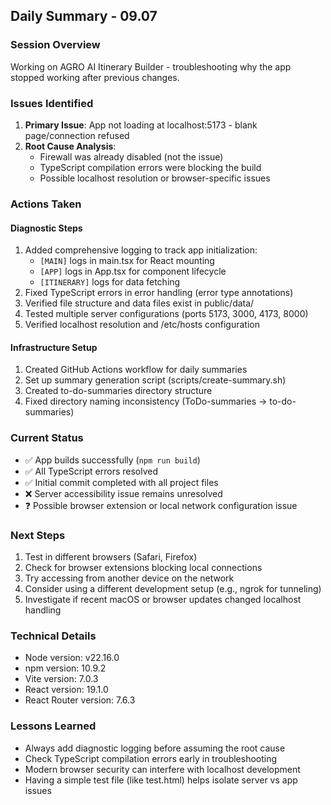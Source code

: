 ## Daily Summary - 09.07

### Session Overview
Working on AGRO AI Itinerary Builder - troubleshooting why the app stopped working after previous changes.

### Issues Identified
1. **Primary Issue**: App not loading at localhost:5173 - blank page/connection refused
2. **Root Cause Analysis**: 
   - Firewall was already disabled (not the issue)
   - TypeScript compilation errors were blocking the build
   - Possible localhost resolution or browser-specific issues

### Actions Taken

#### Diagnostic Steps
1. Added comprehensive logging to track app initialization:
   - `[MAIN]` logs in main.tsx for React mounting
   - `[APP]` logs in App.tsx for component lifecycle
   - `[ITINERARY]` logs for data fetching
2. Fixed TypeScript errors in error handling (error type annotations)
3. Verified file structure and data files exist in public/data/
4. Tested multiple server configurations (ports 5173, 3000, 4173, 8000)
5. Verified localhost resolution and /etc/hosts configuration

#### Infrastructure Setup
1. Created GitHub Actions workflow for daily summaries
2. Set up summary generation script (scripts/create-summary.sh)
3. Created to-do-summaries directory structure
4. Fixed directory naming inconsistency (ToDo-summaries → to-do-summaries)

### Current Status
- ✅ App builds successfully (`npm run build`)
- ✅ All TypeScript errors resolved
- ✅ Initial commit completed with all project files
- ❌ Server accessibility issue remains unresolved
- ❓ Possible browser extension or local network configuration issue

### Next Steps
1. Test in different browsers (Safari, Firefox)
2. Check for browser extensions blocking local connections
3. Try accessing from another device on the network
4. Consider using a different development setup (e.g., ngrok for tunneling)
5. Investigate if recent macOS or browser updates changed localhost handling

### Technical Details
- Node version: v22.16.0
- npm version: 10.9.2
- Vite version: 7.0.3
- React version: 19.1.0
- React Router version: 7.6.3

### Lessons Learned
- Always add diagnostic logging before assuming the root cause
- Check TypeScript compilation errors early in troubleshooting
- Modern browser security can interfere with localhost development
- Having a simple test file (like test.html) helps isolate server vs app issues